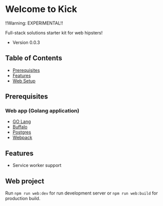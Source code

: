 # Welcome to Kick

!!Warning: EXPERIMENTAL!!

Full-stack solutions starter kit for web hipsters!

* Version 0.0.3

## Table of Contents

* [Prerequisites](#prerequisites)
* [Features](#features)
* [Web Setup](#web-project)

## Prerequisites

### Web app (Golang application)
* [GO Lang](https://golang.org/)
* [Buffalo](https://gobuffalo.io/en)
* [Postgres](https://www.postgresql.org/docs/)
* [Webpack](https://webpack.js.org/)

## Features

* Service worker support

## Web project

Run `npm run web:dev` for run development server or `npm run web:build` for production build.
